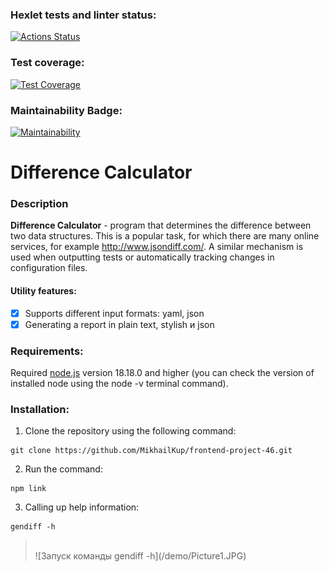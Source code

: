 ### Hexlet tests and linter status:

[![Actions Status](https://github.com/MikhailKup/frontend-project-46/actions/workflows/hexlet-check.yml/badge.svg)](https://github.com/MikhailKup/frontend-project-46/actions)

### Test coverage:

[![Test Coverage](https://api.codeclimate.com/v1/badges/924e266fc9b4370101a2/test_coverage)](https://codeclimate.com/github/MikhailKup/frontend-project-46/test_coverage)

### Maintainability Badge:

[![Maintainability](https://api.codeclimate.com/v1/badges/924e266fc9b4370101a2/maintainability)](https://codeclimate.com/github/MikhailKup/frontend-project-46/maintainability)

# Difference Calculator

### Description

**Difference Calculator** - program that determines the difference between two data structures. This is a popular task, for which there are many online services, for example http://www.jsondiff.com/. A similar mechanism is used when outputting tests or automatically tracking changes in configuration files.

#### Utility features:

- [x] Supports different input formats: yaml, json
- [x] Generating a report in plain text, stylish и json

### Requirements:

Required [node.js](https://nodejs.org/en) version 18.18.0 and higher (you can check the version of installed node using the node -v terminal command).

### Installation:

1. Clone the repository using the following command:

```
git clone https://github.com/MikhailKup/frontend-project-46.git
```

2. Run the command:

```
npm link
```

3. Calling up help information:

```
gendiff -h
```

> <br>
> ![Запуск команды gendiff -h](/demo/Picture1.JPG)
